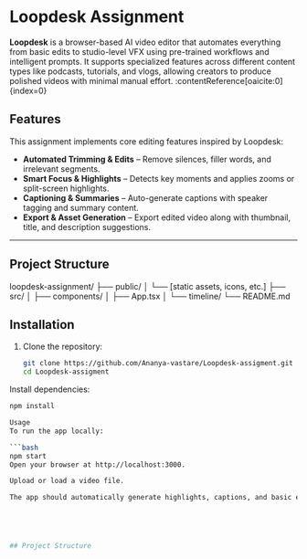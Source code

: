 # Loopdesk Assignment

**Loopdesk** is a browser-based AI video editor that automates everything from basic edits to studio-level VFX using pre-trained workflows and intelligent prompts. It supports specialized features across different content types like podcasts, tutorials, and vlogs, allowing creators to produce polished videos with minimal manual effort. :contentReference[oaicite:0]{index=0}


## Features

This assignment implements core editing features inspired by Loopdesk:

- **Automated Trimming & Edits** – Remove silences, filler words, and irrelevant segments.
- **Smart Focus & Highlights** – Detects key moments and applies zooms or split-screen highlights.
- **Captioning & Summaries** – Auto-generate captions with speaker tagging and summary content.
- **Export & Asset Generation** – Export edited video along with thumbnail, title, and description suggestions.

---
## Project Structure
loopdesk-assignment/
├── public/
│ └── [static assets, icons, etc.]
├── src/
│ ├── components/
│ ├── App.tsx
│ └── timeline/
└── README.md

## Installation

1. Clone the repository:
   ```bash
   git clone https://github.com/Ananya-vastare/Loopdesk-assigment.git
   cd Loopdesk-assigment
Install dependencies:

```bash
npm install

Usage
To run the app locally:

```bash
npm start
Open your browser at http://localhost:3000.

Upload or load a video file.

The app should automatically generate highlights, captions, and basic edits using AI workflows inspired by Loopdesk’s intelligent video processing.





## Project Structure

